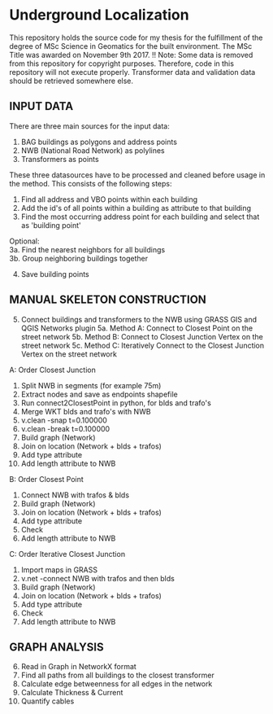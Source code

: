 # Underground Localization
This repository holds the source code for my thesis for the fulfillment of the degree of MSc Science in Geomatics for the built environment. The MSc Title was awarded on November 9th 2017. 
!! Note: Some data is removed from this repository for copyright purposes. Therefore, code in this repository will not execute properly. Transformer data and validation data should be retrieved somewhere else.

## INPUT DATA
There are three main sources for the input data:    
1. BAG buildings as polygons and address points
2. NWB (National Road Network) as polylines
3. Transformers as points

These three datasources have to be processed and cleaned before usage in the method. This consists of the following steps:
1. Find all address and VBO points within each building
2. Add the id's of all points within a building as attribute to that building
3. Find the most occurring address point for each building and select that as 'building point'

Optional:    
3a. Find the nearest neighbors for all buildings    
3b. Group neighboring buildings together  

4. Save building points 

## MANUAL SKELETON CONSTRUCTION
5. Connect buildings and transformers to the NWB using GRASS GIS and QGIS Networks plugin
5a. Method A: Connect to Closest Point on the street network 
5b. Method B: Connect to Closest Junction Vertex on the street network
5c. Method C: Iteratively Connect to the Closest Junction Vertex on the street network

A: Order Closest Junction
1. Split NWB in segments (for example 75m)
2. Extract nodes and save as endpoints shapefile
3. Run connect2ClosestPoint in python, for blds and trafo's
4. Merge WKT blds and trafo's with NWB
5. v.clean -snap t=0.100000
6. v.clean -break t=0.100000
7. Build graph (Network)
8. Join on location (Network + blds + trafos)
9. Add type attribute
10. Add length attribute to NWB

B: Order Closest Point
1. Connect NWB with trafos & blds
2. Build graph (Network)
3. Join on location (Network + blds + trafos)
4. Add type attribute
5. Check
6. Add length attribute to NWB

C: Order Iterative Closest Junction
1. Import maps in GRASS
2. v.net -connect NWB with trafos and then blds
3. Build graph (Network)
4. Join on location (Network + blds + trafos)
5. Add type attribute
6. Check
7. Add length attribute to NWB

## GRAPH ANALYSIS
6. Read in Graph in NetworkX format
7. Find all paths from all buildings to the closest transformer
8. Calculate edge betweenness for all edges in the network
9. Calculate Thickness & Current
10. Quantify cables


